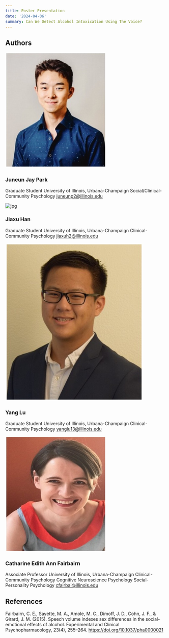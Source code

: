 ```yaml
---
title: Poster Presentation
date: '2024-04-06'
summary: Can We Detect Alcohol Intoxication Using The Voice?
---
```


## Authors


![jpg](JP.jpg)

### Juneun Jay Park
Graduate Student
University of Illinois, Urbana-Champaign
Social/Clinical-Community Psychology
juneunp2@illinois.edu


![jpg](JH.jpg)

### Jiaxu Han
Graduate Student
University of Illinois, Urbana-Champaign
Clinical-Community Psychology
jiaxuh2@illinois.edu


![jpg](YL.jpg)

### Yang Lu
Graduate Student
University of Illinois, Urbana-Champaign
Clinical-Community Psychology
yanglu13@illinois.edu


![jpg](CF.jpg)

### Catharine Edith Ann Fairbairn
Associate Professor
University of Illinois, Urbana-Champaign
Clinical-Community Psychology
Cognitive Neuroscience Psychology
Social-Personality Psychology
cfairbai@illinois.edu


## References

Fairbairn, C. E., Sayette, M. A., Amole, M. C., Dimoff, J. D., Cohn, J. F., & Girard, J. M. (2015). Speech volume indexes sex differences in the social-emotional effects of alcohol. Experimental and Clinical Psychopharmacology, 23(4), 255–264. https://doi.org/10.1037/pha0000021
